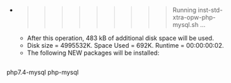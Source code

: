 * >>>>>>>>> Running inst-std-xtra-opw-php-mysql.sh ...
  * After this operation, 483 kB of additional disk space will be used.
  * Disk size = 4995532K. Space Used = 692K. Runtime = 00:00:00:02.
  * The following NEW packages will be installed:
  ```bash
php7.4-mysql php-mysql
  ```
